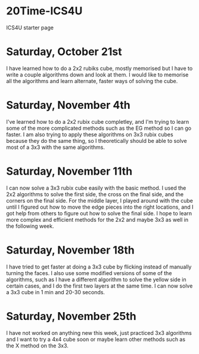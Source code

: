 # 20Time-ICS4U
ICS4U starter page
# Saturday, October 21st
I have learned how to do a 2x2 rubiks cube, mostly memorised but I have to write a couple algorithms down and look at them. I would like to memorise all the algorithms and learn alternate, faster ways of solving the cube.
# Saturday, November 4th
I've learned how to do a 2x2 rubix cube completley, and I'm trying to learn some of the more complicated methods such as the EG method so I can go faster. I am also trying to apply these algorithms on 3x3 rubix cubes because they do the same thing, so I theoretically should be able to solve most of a 3x3 with the same algorithms.
# Saturday, November 11th
I can now solve a 3x3 rubix cube easily with the basic method. I used the 2x2 algorithms to solve the first side, the cross on the final side, and the corners on the final side. For the middle layer, I played around with the cube until I figured out how to move the edge pieces into the right locations, and I got help from others to figure out how to solve the final side. I hope to learn more complex and efficient methods for the 2x2 and maybe 3x3 as well in the following week.
# Saturday, November 18th
I have tried to get faster at doing a 3x3 cube by flicking instead of manually turning the faces. I also use some modified versions of some of the algorithms, such as I have a different algorithm to solve the yellow side in certain cases, and I do the first two layers at the same time. I can now solve a 3x3 cube in 1 min and 20-30 seconds.
# Saturday, November 25th
I have not worked on anything new this week, just practiced 3x3 algorithms and I want to try a 4x4 cube soon or maybe learn other methods such as the X method on the 3x3.
